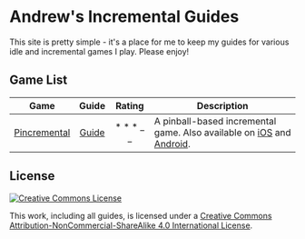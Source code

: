 # Andrew's Incremental Guides

This site is pretty simple - it's a place for me to keep my guides for various idle and incremental games I play. Please enjoy!

## Game List

| Game                         | Guide                       | Rating    | Description                                                                                                      |
|:----------------------------:|:---------------------------:|:---------:|------------------------------------------------------------------------------------------------------------------|
| [Pincremental][pincremental] | [Guide][pincremental-guide] | * * * _ _ | A pinball-based incremental game. Also available on [iOS][pincremental-ios] and [Android][pincremental-android]. |

## License

<a rel="license" href="http://creativecommons.org/licenses/by-nc-sa/4.0/"><img alt="Creative Commons License" style="border-width:0" src="https://i.creativecommons.org/l/by-nc-sa/4.0/88x31.png" /></a>

This work, including all guides, is licensed under a <a rel="license" href="http://creativecommons.org/licenses/by-nc-sa/4.0/">Creative Commons Attribution-NonCommercial-ShareAlike 4.0 International License</a>.

<!-- Links --->

[pincremental]:         https://www.kongregate.com/games/makopaz/pincremental
[pincremental-android]: https://play.google.com/store/apps/details?id=com.Makopaz.Pincremental&hl=en_US&referrer=utm_source%3DKongregate%26utm_campaign%3DInGame
[pincremental-ios]:     https://apps.apple.com/app/apple-store/id1521398832?mt=8
[pincremental-guide]:   guides/pincremental.md
